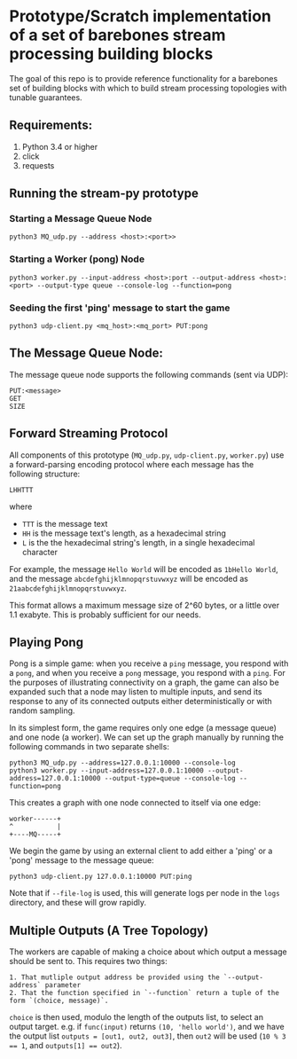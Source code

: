 # Prototype/Scratch implementation of a set of barebones stream processing building blocks

The goal of this repo is to provide reference functionality for a barebones set of building blocks
with which to build stream processing topologies with tunable guarantees.


## Requirements:

1. Python 3.4 or higher
2. click
3. requests


## Running the stream-py prototype


### Starting a Message Queue Node

    python3 MQ_udp.py --address <host>:<port>>

### Starting a Worker (pong) Node

    python3 worker.py --input-address <host>:port --output-address <host>:<port> --output-type queue --console-log --function=pong


### Seeding the first 'ping' message to start the game

    python3 udp-client.py <mq_host>:<mq_port> PUT:pong


## The Message Queue Node:

The message queue node supports the following commands (sent via UDP):

    PUT:<message>
    GET
    SIZE

## Forward Streaming Protocol
All components of this prototype (`MQ_udp.py`, `udp-client.py`, `worker.py`) use a forward-parsing
encoding protocol where each message has the following structure:

    LHHTTT

where 

 - `TTT` is the message text
 - `HH` is the message text's length, as a hexadecimal string
 - `L` is the the hexadecimal string's length, in a single hexadecimal character

For example, the message `Hello World` will be encoded as `1bHello World`, and the message `abcdefghijklmnopqrstuvwxyz` will
be encoded as `21aabcdefghijklmnopqrstuvwxyz`.

This format allows a maximum message size of 2^60 bytes, or a little over 1.1 exabyte. This is probably sufficient for our needs.


## Playing Pong
Pong is a simple game: when you receive a `ping` message, you respond with a `pong`,
and when you receive a `pong` message, you respond with a `ping`.
For the purposes of illustrating connectivity on a graph, the game can also be expanded
such that a node may listen to multiple inputs, and send its response to any of its
connected outputs either deterministically or with random sampling.

In its simplest form, the game requires only one edge (a message queue) and one node (a worker).
We can set up the graph manually by running the following commands in two separate shells:

    python3 MQ_udp.py --address=127.0.0.1:10000 --console-log
    python3 worker.py --input-address=127.0.0.1:10000 --output-address=127.0.0.1:10000 --output-type=queue --console-log --function=pong 

This creates a graph with one node connected to itself via one edge:

    worker------+
    ^           |
    +----MQ-----+

We begin the game by using an external client to add either a 'ping' or a 'pong' message to the 
message queue:

    python3 udp-client.py 127.0.0.1:10000 PUT:ping

Note that if `--file-log` is used, this will generate logs per node in the `logs` directory, and these will grow rapidly. 

## Multiple Outputs (A Tree Topology)
The workers are capable of making a choice about which output a message should be sent to.
This requires two things:

    1. That mutliple output address be provided using the `--output-address` parameter
    2. That the function specified in `--function` return a tuple of the form `(choice, message)`. 

`choice` is then used, modulo the length of the outputs list, to select an output target.
e.g. if `func(input)` returns `(10, 'hello world')`, and we have the output list `outputs = [out1, out2, out3]`, then `out2` will be used (`10 % 3 == 1`, and `outputs[1] == out2`).
